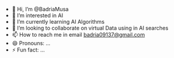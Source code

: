 - 👋 Hi, I’m @BadriaMusa
- 👀 I’m interested in AI
- 🌱 I’m currently learning AI Algorithms 
- 💞️ I’m looking to collaborate on virtual Data using in AI searches 
- 📫 How to reach me in email  badria09137@gmail.com
- 😄 Pronouns: ...
- ⚡ Fun fact: ...

<!---
BadriaMusa/BadriaMusa is a ✨ special ✨ repository because its `README.md` (this file) appears on your GitHub profile.
You can click the Preview link to take a look at your changes.
--->
